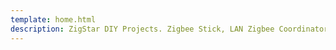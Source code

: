 ```yaml
---
template: home.html
description: ZigStar DIY Projects. Zigbee Stick, LAN Zigbee Coordinator.
---
```

